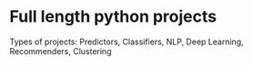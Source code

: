 # Full length python projects

Types of projects: Predictors, Classifiers, NLP, Deep Learning, Recommenders, Clustering
  
